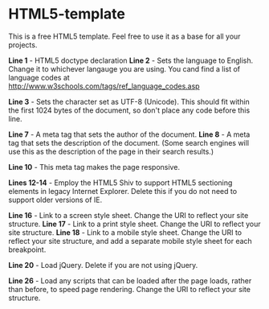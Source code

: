 # HTML5-template

This is a free HTML5 template. Feel free to use it as a base for all your projects.

**Line 1** -  HTML5 doctype declaration
**Line 2** -  Sets the language to English. Change it to whichever langauge you are using. You cand find a list of language codes at http://www.w3schools.com/tags/ref_language_codes.asp

**Line 3** -  Sets the character set as UTF-8 (Unicode). This should fit within the first 1024 bytes of the document, so don't place any code before this line.

**Line 7** -  A meta tag that sets the author of the document.
**Line 8** -  A meta tag that sets the description of the document. (Some search engines will use this as the description of the page in their search results.)

**Line 10** - This meta tag makes the page responsive.

**Lines 12-14** -
          Employ the HTML5 Shiv to support HTML5 sectioning elements in legacy Internet Explorer. Delete this if you do not need to support older versions of IE.

**Line 16** - Link to a screen style sheet. Change the URI to reflect your site structure.
**Line 17** - Link to a print style sheet. Change the URI to reflect your site structure.
**Line 18** - Link to a mobile style sheet. Change the URI to reflect your site structure, and add a separate mobile style sheet for each breakpoint.

**Line 20** - Load jQuery. Delete if you are not using jQuery.

**Line 26** - Load any scripts that can be loaded after the page loads, rather than before, to speed page rendering. Change the URI to reflect your site structure.

